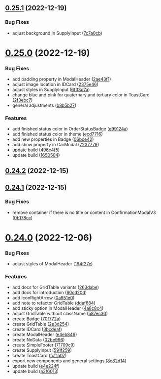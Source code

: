 ## [0.25.1](https://github.com/idbi/components/compare/v0.25.0...v0.25.1) (2022-12-19)


### Bug Fixes

* adjust background in SupplyInput ([7c7a0cb](https://github.com/idbi/components/commit/7c7a0cbdeda14aa4590fe5cb134c58a7a06bfc1d))



# [0.25.0](https://github.com/idbi/components/compare/v0.24.2...v0.25.0) (2022-12-19)


### Bug Fixes

* add padding property in ModalHeader ([2ae43f1](https://github.com/idbi/components/commit/2ae43f1f56013533366163245b5db38796c80dd9))
* adjust image location in IDCard ([2375e46](https://github.com/idbi/components/commit/2375e46af0f0389759bdb0d9f63a35bad22373d7))
* adjust styles in SupplyInput ([6f33d7a](https://github.com/idbi/components/commit/6f33d7a39dd98348d85c16aa0bbe4d6f15473db8))
* change blue and pink for quaternary and tertiary color in ToastCard ([2f3ebc7](https://github.com/idbi/components/commit/2f3ebc7de9c096dc7d0830b90104e0384f626c2f))
* general adjustments ([b8b5b27](https://github.com/idbi/components/commit/b8b5b2768fea97a790a5c8d034be8f8e3f834a93))


### Features

* add finished status color in OrderStatusBadge ([e99124a](https://github.com/idbi/components/commit/e99124aadcc3626bf9ba9ac9392f084b9ed567f9))
* add finished status color in theme ([ecd7716](https://github.com/idbi/components/commit/ecd771634e91e85c42cdfb10b95e554748d6da9f))
* add new properties in Badge ([06bce42](https://github.com/idbi/components/commit/06bce42db422d8b8180ba39925381d45f414d677))
* add show property in CarModal ([7237779](https://github.com/idbi/components/commit/72377799c39359a2df90ff2ffff46071857917ba))
* update build ([496c4f5](https://github.com/idbi/components/commit/496c4f545efdaeb629eb9c5fceeea72cd1b57c20))
* update build ([1650504](https://github.com/idbi/components/commit/165050442c956670f67199b92dbc0f8bcd45c776))



## [0.24.2](https://github.com/idbi/components/compare/v0.24.1...v0.24.2) (2022-12-15)



## [0.24.1](https://github.com/idbi/components/compare/v0.24.0...v0.24.1) (2022-12-15)


### Bug Fixes

* remove container if there is no title or content in ConfirmationModalV3 ([0b178cc](https://github.com/idbi/components/commit/0b178cc4b6e35a23f3cccffe23c9ac0cd35e0462))



# [0.24.0](https://github.com/idbi/components/compare/v0.23.3...v0.24.0) (2022-12-06)


### Bug Fixes

* adjust styles of ModalHeader ([194f27e](https://github.com/idbi/components/commit/194f27e46387ff4cc16df3443f14816eba056506))


### Features

* add docs for GridTable variants ([263dabe](https://github.com/idbi/components/commit/263dabecbc645a4cb9f473d7c73b3f6404773b2f))
* add docs for introduction ([60cd20d](https://github.com/idbi/components/commit/60cd20dfb34e4071068f8e66ac1be71e8a775c69))
* add IconRightArrow ([0a951e0](https://github.com/idbi/components/commit/0a951e058cd9f7b3b11b1b1f7e346bb61b7ff2ee))
* add note to refactor GridTable ([ddaf684](https://github.com/idbi/components/commit/ddaf684e5834c024dc922cbf5e3185332dcc80f8))
* add sticky option in ModalHeader ([4a8c8c4](https://github.com/idbi/components/commit/4a8c8c4b1dff08a855d92be40c3b14a16d643578))
* adjust GridTable without className ([587ec30](https://github.com/idbi/components/commit/587ec30e07c0bf3b7d3c2afb6bd2a1eb2293aab0))
* create Badge ([70f772a](https://github.com/idbi/components/commit/70f772a052fae7f79825d1e1c4e2324fed03cd94))
* create GridTable ([2e3d254](https://github.com/idbi/components/commit/2e3d254816695d5889915f9dbb23ab4db5a6c3d7))
* create IDCard ([3bcdeaf](https://github.com/idbi/components/commit/3bcdeafdc4a13fb156a5ac51ade8a6d4427f1ede))
* create ModalHeader ([e4eb846](https://github.com/idbi/components/commit/e4eb8469b332ae69666ef093f6d8ef3661e68cfb))
* create NoData ([02be996](https://github.com/idbi/components/commit/02be996fa0736b0418486ac976083b2592bec6f8))
* create SimpleFooter ([71709c9](https://github.com/idbi/components/commit/71709c9a16e082f700590b044f07d4f90fe12c49))
* create SupplyInput ([591f259](https://github.com/idbi/components/commit/591f2594cff9cc70c9610d03be49d53b9e447708))
* create ToastCard ([fcf1a07](https://github.com/idbi/components/commit/fcf1a07950eaba341be69b23e62fc93e7e331fef))
* export new components and general settings ([8c82d14](https://github.com/idbi/components/commit/8c82d144a0132a89eba9485f74e8632b469efa56))
* update build ([e4e224f](https://github.com/idbi/components/commit/e4e224f445a59f8ae2a2cd5a1d071b20265bc471))
* update build ([a3f6013](https://github.com/idbi/components/commit/a3f6013fefc7682d796072a398adaf8d07bad638))



